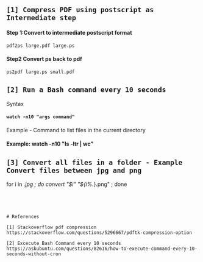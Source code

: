 

## ``` [1] Compress PDF using postscript as Intermediate step ```

#### Step 1:Convert to intermediate postscript format
`pdf2ps large.pdf large.ps`


#### Step2 Convert ps back to pdf
`ps2pdf large.ps small.pdf`



## ``` [2] Run a Bash command every 10 seconds ```

Syntax
#### ```watch -n10 "args command"```

Example - Command to list files in the current directory
#### Example: watch -n10 "ls -ltr | wc"




## ``` [3] Convert all files in a folder - Example Convert files between jpg and png ```
for i in *.jpg ; 
  do 
    convert "$i" "${i%.*}.png" ; 
  done
```




# References

[1] Stackoverflow pdf compression  
https://stackoverflow.com/questions/5296667/pdftk-compression-option

[2] Excecute Bash Command every 10 seconds  
https://askubuntu.com/questions/82616/how-to-execute-command-every-10-seconds-without-cron

